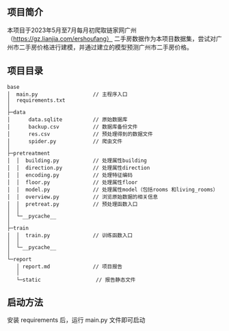 ## 项目简介

本项目于2023年5月至7月每月初爬取链家网广州（https://gz.lianjia.com/ershoufang） 二手房数据作为本项目数据集，尝试对广州市二手房价格进行建模，并通过建立的模型预测广州市二手房价格。

## 项目目录

```
base
│  main.py                  // 主程序入口
│  requirements.txt
│ 
├─data
│      data.sqlite          // 原始数据库
│      backup.csv           // 数据库备份文件
│      res.csv              // 预处理得到的数据文件
│      spider.py            // 爬虫文件
│      
├─pretreatment
│  │  building.py           // 处理属性building
│  │  direction.py          // 处理属性direction
│  │  encoding.py           // 处理特征编码
│  │  floor.py              // 处理属性floor
│  │  model.py              // 处理属性model（包括rooms 和living_rooms）
│  │  overview.py           // 浏览原始数据的相关信息
│  │  pretreat.py           // 预处理函数入口
│  │  
│  └─__pycache__
│          
├─train
│  │  train.py              // 训练函数入口
│  │  
│  └─__pycache__
│            
└─report
   │ report.md              // 项目报告
   │  
   └─static                  // 报告静态文件
```

## 启动方法

安装 requirements 后，运行 main.py 文件即可启动